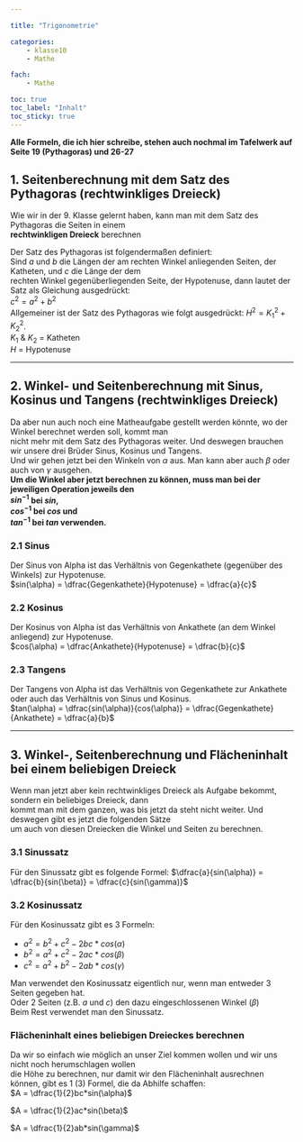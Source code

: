 ```yaml
---

title: "Trigonometrie"

categories:
    - klasse10
    - Mathe

fach:
    - Mathe

toc: true
toc_label: "Inhalt"
toc_sticky: true
---
```


**Alle Formeln, die ich hier schreibe, stehen auch nochmal im Tafelwerk auf Seite 19 (Pythagoras) und 26-27**  

## 1. Seitenberechnung mit dem Satz des Pythagoras (rechtwinkliges Dreieck)

Wie wir in der 9\. Klasse gelernt haben, kann man mit dem Satz des Pythagoras die Seiten in einem  
**rechtwinkligen Dreieck** berechnen  

Der Satz des Pythagoras ist folgendermaßen definiert:  
Sind $a$ und $b$ die Längen der am rechten Winkel anliegenden Seiten, der Katheten, und $c$ die Länge der dem  
rechten Winkel gegenüberliegenden Seite, der Hypotenuse, dann lautet der Satz als Gleichung ausgedrückt:  
$c^2 = a^2 + b^2$  
Allgemeiner ist der Satz des Pythagoras wie folgt ausgedrückt: $H^2 = K_1^2 + K_2^2$.  
$K_1$ & $K_2$ = Katheten  
$H$ = Hypotenuse

* * *

## 2\. Winkel- und Seitenberechnung mit Sinus, Kosinus und Tangens (rechtwinkliges Dreieck)

Da aber nun auch noch eine Matheaufgabe gestellt werden könnte, wo der Winkel berechnet werden soll, kommt man  
nicht mehr mit dem Satz des Pythagoras weiter. Und deswegen brauchen wir unsere drei Brüder Sinus, Kosinus und Tangens.  
Und wir gehen jetzt bei den Winkeln von $\alpha$ aus. Man kann aber auch $\beta$ oder auch von $\gamma$ ausgehen.  
**Um die Winkel aber jetzt berechnen zu können, muss man bei der jeweiligen Operation jeweils den  
$sin^{-1}$ bei $sin$,  
$cos^{-1}$ bei $cos$ und  
$tan^{-1}$ bei $tan$ verwenden.**

### 2.1 Sinus

Der Sinus von Alpha ist das Verhältnis von Gegenkathete (gegenüber des Winkels) zur Hypotenuse.  
$sin(\alpha) = \dfrac{Gegenkathete}{Hypotenuse} = \dfrac{a}{c}$

### 2.2 Kosinus

Der Kosinus von Alpha ist das Verhältnis von Ankathete (an dem Winkel anliegend) zur Hypotenuse.  
$cos(\alpha) = \dfrac{Ankathete}{Hypotenuse} = \dfrac{b}{c}$

### 2.3 Tangens

Der Tangens von Alpha ist das Verhältnis von Gegenkathete zur Ankathete oder auch das Verhältnis von Sinus und Kosinus.  
$tan(\alpha) = \dfrac{sin(\alpha)}{cos(\alpha)} = \dfrac{Gegenkathete}{Ankathete} = \dfrac{a}{b}$

* * *

## 3\. Winkel-, Seitenberechnung und Flächeninhalt bei einem beliebigen Dreieck

Wenn man jetzt aber kein rechtwinkliges Dreieck als Aufgabe bekommt, sondern ein beliebiges Dreieck, dann  
kommt man mit dem ganzen, was bis jetzt da steht nicht weiter. Und deswegen gibt es jetzt die folgenden Sätze  
um auch von diesen Dreiecken die Winkel und Seiten zu berechnen.

### 3.1 Sinussatz

Für den Sinussatz gibt es folgende Formel: $\dfrac{a}{sin(\alpha)} = \dfrac{b}{sin(\beta)} = \dfrac{c}{sin(\gamma)}$

### 3.2 Kosinussatz

Für den Kosinussatz gibt es 3 Formeln:

*   $a^2 = b^2+c^2-2bc*cos(\alpha)$
*   $b^2 = a^2 + c^2-2ac*cos(\beta)$
*   $c^2 = a^2 + b^2-2ab*cos(\gamma)$

Man verwendet den Kosinussatz eigentlich nur, wenn man entweder 3 Seiten gegeben hat.  
Oder 2 Seiten (z.B. $a$ und $c$) den dazu eingeschlossenen Winkel ($\beta$)  
Beim Rest verwendet man den Sinussatz.

### Flächeninhalt eines beliebigen Dreieckes berechnen

Da wir so einfach wie möglich an unser Ziel kommen wollen und wir uns nicht noch herumschlagen wollen  
die Höhe zu berechnen, nur damit wir den Flächeninhalt ausrechnen können, gibt es 1 (3) Formel, die da Abhilfe schaffen:  
$A = \dfrac{1}{2}bc*sin(\alpha)$  

$A = \dfrac{1}{2}ac*sin(\beta)$  

$A = \dfrac{1}{2}ab*sin(\gamma)$